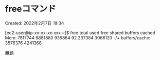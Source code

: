 # freeコマンド

Created: 2022年2月7日 18:34

[ec2-user@ip-xx-xx-xx-xxx ~]$ free
                       total          used           free      shared      buffers      cached
Mem:       7817744    6881880      935864             92     237384    3068120
-/+ buffers/cache:     3576376    4241368

[無題](free%E3%82%B3%E3%83%9E%E3%83%B3%E3%83%88%E3%82%99%20e38509c5a6274214974bbad72f8af569/%E7%84%A1%E9%A1%8C%E3%81%AE%E3%83%86%E3%82%99%E3%83%BC%E3%82%BF%E3%83%98%E3%82%99%E3%83%BC%E3%82%B9%20a707b4802e1b4bc19b1265b97bcd2a1d.md)